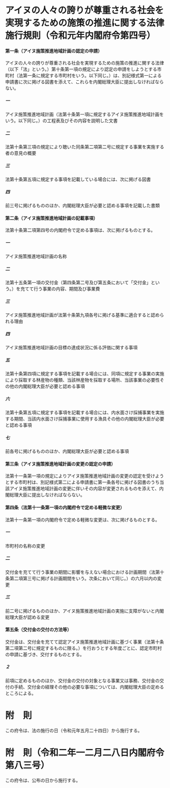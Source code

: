 # アイヌの人々の誇りが尊重される社会を実現するための施策の推進に関する法律施行規則（令和元年内閣府令第四号）
#### 第一条（アイヌ施策推進地域計画の認定の申請）
アイヌの人々の誇りが尊重される社会を実現するための施策の推進に関する法律（以下「法」という。）第十条第一項の規定により認定の申請をしようとする市町村（法第一条に規定する市町村をいう。以下同じ。）は、別記様式第一による申請書に次に掲げる図書を添えて、これらを内閣総理大臣に提出しなければならない。
##### 一
アイヌ施策推進地域計画（法第十条第一項に規定するアイヌ施策推進地域計画をいう。以下同じ。）の工程表及びその内容を説明した文書
##### 二
法第十条第三項の規定により聴いた同条第二項第二号に規定する事業を実施する者の意見の概要
##### 三
法第十条第五項に規定する事項を記載している場合には、次に掲げる図書
##### 四
前三号に掲げるもののほか、内閣総理大臣が必要と認める事項を記載した書類
#### 第二条（アイヌ施策推進地域計画の記載事項）
法第十条第二項第四号の内閣府令で定める事項は、次に掲げるものとする。
##### 一
アイヌ施策推進地域計画の名称
##### 二
法第十五条第一項の交付金（第四条第二号及び第五条において「交付金」という。）を充てて行う事業の内容、期間及び事業費
##### 三
アイヌ施策推進地域計画が法第十条第九項各号に掲げる基準に適合すると認められる理由
##### 四
アイヌ施策推進地域計画の目標の達成状況に係る評価に関する事項
##### 五
法第十条第四項に規定する事項を記載する場合には、同項に規定する事業の実施により採取する林産物の種類、当該林産物を採取する場所、当該事業の必要性その他の内閣総理大臣が必要と認める事項
##### 六
法第十条第五項に規定する事項を記載する場合には、内水面さけ採捕事業を実施する期間、当該内水面さけ採捕事業に使用する漁具その他の内閣総理大臣が必要と認める事項
##### 七
前各号に掲げるもののほか、内閣総理大臣が必要と認める事項
#### 第三条（アイヌ施策推進地域計画の変更の認定の申請）
法第十一条第一項の規定によりアイヌ施策推進地域計画の変更の認定を受けようとする市町村は、別記様式第二による申請書に第一条各号に掲げる図書のうち当該アイヌ施策推進地域計画の変更に伴いその内容が変更されるものを添えて、内閣総理大臣に提出しなければならない。
#### 第四条（法第十一条第一項の内閣府令で定める軽微な変更）
法第十一条第一項の内閣府令で定める軽微な変更は、次に掲げるものとする。
##### 一
市町村の名称の変更
##### 二
交付金を充てて行う事業の期間に影響を与えない場合における計画期間（法第十条第二項第三号に掲げる計画期間をいう。次条において同じ。）の六月以内の変更
##### 三
前二号に掲げるもののほか、アイヌ施策推進地域計画の実施に支障がないと内閣総理大臣が認める変更
#### 第五条（交付金の交付の方法等）
交付金は、交付金を充てて認定アイヌ施策推進地域計画に基づく事業（法第十条第二項第二号に規定するものに限る。）を行おうとする年度ごとに、認定市町村の申請に基づき、交付するものとする。
##### ２
前項に定めるもののほか、交付金の交付の対象となる事業又は事務、交付金の交付の手続、交付金の経理その他の必要な事項については、内閣総理大臣の定めるところによる。
# 附　則
この府令は、法の施行の日（令和元年五月二十四日）から施行する。
# 附　則（令和二年一二月二八日内閣府令第八三号）
この府令は、公布の日から施行する。
